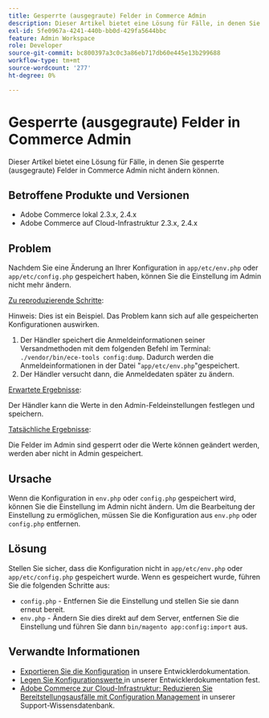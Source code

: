 ```yaml
---
title: Gesperrte (ausgegraute) Felder in Commerce Admin
description: Dieser Artikel bietet eine Lösung für Fälle, in denen Sie keine Felder in Commerce Admin ändern können.
exl-id: 5fe0967a-4241-440b-bb0d-429fa5644bbc
feature: Admin Workspace
role: Developer
source-git-commit: bc800397a3c0c3a86eb717db60e445e13b299688
workflow-type: tm+mt
source-wordcount: '277'
ht-degree: 0%

---
```


# Gesperrte (ausgegraute) Felder in Commerce Admin

Dieser Artikel bietet eine Lösung für Fälle, in denen Sie gesperrte (ausgegraute) Felder in Commerce Admin nicht ändern können.

## Betroffene Produkte und Versionen

* Adobe Commerce lokal 2.3.x, 2.4.x
* Adobe Commerce auf Cloud-Infrastruktur 2.3.x, 2.4.x

## Problem

Nachdem Sie eine Änderung an Ihrer Konfiguration in `app/etc/env.php` oder `app/etc/config.php` gespeichert haben, können Sie die Einstellung im Admin nicht mehr ändern.

<u>Zu reproduzierende Schritte</u>:

Hinweis: Dies ist ein Beispiel. Das Problem kann sich auf alle gespeicherten Konfigurationen auswirken.

1. Der Händler speichert die Anmeldeinformationen seiner Versandmethoden mit dem folgenden Befehl im Terminal: `./vendor/bin/ece-tools config:dump`. Dadurch werden die Anmeldeinformationen in der Datei &quot;`app/etc/env.php`&quot;gespeichert.
1. Der Händler versucht dann, die Anmeldedaten später zu ändern.

<u>Erwartete Ergebnisse</u>:

Der Händler kann die Werte in den Admin-Feldeinstellungen festlegen und speichern.

<u>Tatsächliche Ergebnisse</u>:

Die Felder im Admin sind gesperrt oder die Werte können geändert werden, werden aber nicht in Admin gespeichert.

## Ursache

Wenn die Konfiguration in `env.php` oder `config.php` gespeichert wird, können Sie die Einstellung im Admin nicht ändern. Um die Bearbeitung der Einstellung zu ermöglichen, müssen Sie die Konfiguration aus `env.php` oder `config.php` entfernen.

## Lösung

Stellen Sie sicher, dass die Konfiguration nicht in `app/etc/env.php` oder `app/etc/config.php` gespeichert wurde. Wenn es gespeichert wurde, führen Sie die folgenden Schritte aus:

* `config.php` - Entfernen Sie die Einstellung und stellen Sie sie dann erneut bereit.
* `env.php` - Ändern Sie dies direkt auf dem Server, entfernen Sie die Einstellung und führen Sie dann `bin/magento app:config:import` aus.

## Verwandte Informationen

* [Exportieren Sie die Konfiguration](https://devdocs.magento.com/guides/v2.4/config-guide/cli/config-cli-subcommands-config-mgmt-export.html#sensitive-or-system-specific-settings) in unsere Entwicklerdokumentation.
* [Legen Sie Konfigurationswerte ](https://devdocs.magento.com/guides/v2.4/config-guide/cli/config-cli-subcommands-config-mgmt-set.html#config-cli-config-set) in unserer Entwicklerdokumentation fest.
* [Adobe Commerce zur Cloud-Infrastruktur: Reduzieren Sie Bereitstellungsausfälle mit Configuration Management](/help/how-to/general/magento-cloud-reduce-deployment-downtime-with-configuration-management.md) in unserer Support-Wissensdatenbank.
